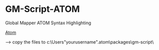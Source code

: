 # GM-Script-ATOM
Global Mapper ATOM Syntax Highlighting

[Atom](https://atom.io)

--> copy the files to c:\Users\"yourusername"\.atom\packages\gm-script\
